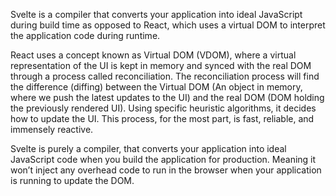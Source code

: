  Svelte is a compiler that converts your application into ideal JavaScript during build time as opposed to React, which uses a virtual DOM to interpret the application code during runtime.   
 
 React uses a concept known as Virtual DOM (VDOM), where a virtual representation of the UI is kept in memory and synced with the real DOM through a process called reconciliation. The reconciliation process will find the difference (diffing) between the Virtual DOM (An object in memory, where we push the latest updates to the UI) and the real DOM (DOM holding the previously rendered UI). Using specific heuristic algorithms, it decides how to update the UI. This process, for the most part, is fast, reliable, and immensely reactive.  
 
Svelte is purely a compiler, that converts your application into ideal JavaScript code when you build the application for production. Meaning it won’t inject any overhead code to run in the browser when your application is running to update the DOM.  

